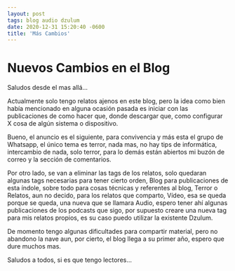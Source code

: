 ```yaml
---
layout: post
tags: blog audio dzulum
date: 2020-12-31 15:20:40 -0600
title: 'Más Cambios'
---
```


# Nuevos Cambios en el Blog

Saludos desde el mas allá...

Actualmente solo tengo relatos ajenos en este blog, pero la idea como bien había mencionado en alguna ocasión pasada es iniciar con 
las publicaciones de como hacer que, donde descargar que, como configurar X cosa de algún sistema o dispositivo.

Bueno, el anuncio es el siguiente, para convivencia y más esta el grupo de Whatsapp, el único tema es terror, nada mas, no hay tips 
de informática, intercambio de nada, solo terror, para lo demás están abiertos mi buzón de correo y la sección de comentarios.

Por otro lado, se van a eliminar las tags de los relatos, solo quedaran algunas tags necesarias para tener cierto orden, Blog para 
publicaciones de esta índole, sobre todo para cosas técnicas y referentes al blog, Terror o Relatos, aun no decido, para los 
relatos que comparto, Vídeo, esa se queda porque se queda, una nueva que se llamara Audio, espero tener ahí algunas publicaciones 
de los podcasts que sigo, por supuesto creare una nueva tag para mis relatos propios, es su caso puedo utilizar la existente 
Dzulum.

De momento tengo algunas dificultades para compartir material, pero no abandono la nave aun, por cierto, el blog llega a su primer 
año, espero que dure muchos mas.

Saludos a todos, si es que tengo lectores...
